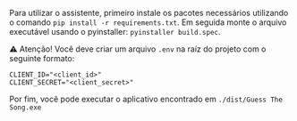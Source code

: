 Para utilizar o assistente, primeiro instale os pacotes necessários utilizando o comando `pip install -r requirements.txt`. Em seguida monte o arquivo executável usando o pyinstaller: `pyinstaller build.spec`.

:warning: Atenção!
Você deve criar um arquivo `.env` na raíz do projeto com o seguinte formato:

```
CLIENT_ID="<client_id>"
CLIENT_SECRET="<client_secret>"
```

Por fim, você pode executar o aplicativo encontrado em `./dist/Guess The Song.exe`
